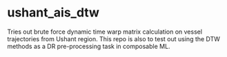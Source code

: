 # ushant_ais_dtw
Tries out brute force dynamic time warp matrix calculation on vessel trajectories from Ushant region.
This repo is also to test out using the DTW methods as a DR pre-processing task in composable ML.
